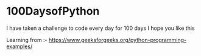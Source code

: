 # 100DaysofPython
I have taken a challenge to code every day for 100 days I hope you like this

Learning from :- https://www.geeksforgeeks.org/python-programming-examples/
